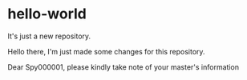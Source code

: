 # hello-world
It's just a new repository.

Hello there, 
I'm just made some changes for this repository.

Dear Spy000001, 
please  kindly take note of your master's information
